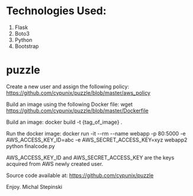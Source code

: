 
# Technologies Used:
1. Flask <br />
2. Boto3 <br />
3. Python <br />
4. Bootstrap <br />


# puzzle

Create a new user and assign the following policy:
https://github.com/cypunix/puzzle/blob/master/aws_policy

Build an image using the following Docker file:
wget https://github.com/cypunix/puzzle/blob/master/Dockerfile

Build an image:
docker build -t {tag_of_image} .

Run the docker image:
docker run -it --rm --name webapp -p 80:5000 -e AWS_ACCESS_KEY_ID=abc -e AWS_SECRET_ACCESS_KEY=xyz webapp2 python finalcode.py

AWS_ACCESS_KEY_ID and AWS_SECRET_ACCESS_KEY are the keys acquired from AWS newly created user.

Source code available at:
https://github.com/cypunix/puzzle


Enjoy.
Michal Stepinski
